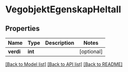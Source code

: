 # VegobjektEgenskapHeltall

## Properties
Name | Type | Description | Notes
------------ | ------------- | ------------- | -------------
**verdi** | **int** |  | [optional] 

[[Back to Model list]](../README.md#documentation-for-models) [[Back to API list]](../README.md#documentation-for-api-endpoints) [[Back to README]](../README.md)


